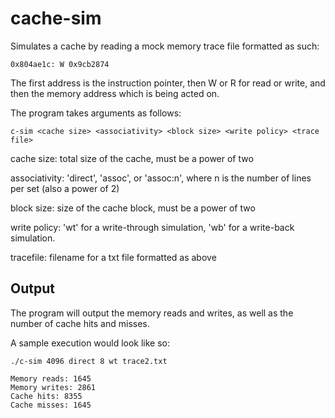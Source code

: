# cache-sim

Simulates a cache by reading a mock memory trace file formatted as such:
```
0x804ae1c: W 0x9cb2874
```
The first address is the instruction pointer, then W or R for read or write, and then the memory address which is being acted on.

The program takes arguments as follows:
```
c-sim <cache size> <associativity> <block size> <write policy> <trace file>
```
cache size: total size of the cache, must be a power of two

associativity: 'direct', 'assoc', or 'assoc:n', where n is the number of lines per set (also a power of 2)

block size: size of the cache block, must be a power of two

write policy: 'wt' for a write-through simulation, 'wb' for a write-back simulation.

tracefile: filename for a txt file formatted as above


## Output

The program will output the memory reads and writes, as well as the number of cache hits and misses.

A sample execution would look like so:

```
./c-sim 4096 direct 8 wt trace2.txt

Memory reads: 1645
Memory writes: 2861
Cache hits: 8355
Cache misses: 1645
```
